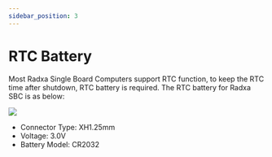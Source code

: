 ```yaml
---
sidebar_position: 3
---
```


# RTC Battery

Most Radxa Single Board Computers support RTC function, to keep the RTC time after shutdown, RTC battery is required. The RTC battery for Radxa SBC is as below:

![](/img/accessories/rtc_battery.webp)

- Connector Type: XH1.25mm
- Voltage: 3.0V
- Battery Model: CR2032
